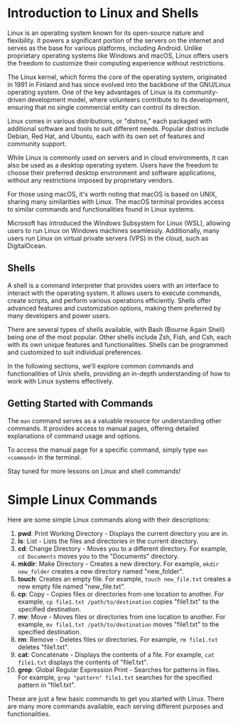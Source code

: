 # Introduction to Linux and Shells

Linux is an operating system known for its open-source nature and flexibility. It powers a significant portion of the servers on the internet and serves as the base for various platforms, including Android. Unlike proprietary operating systems like Windows and macOS, Linux offers users the freedom to customize their computing experience without restrictions.

The Linux kernel, which forms the core of the operating system, originated in 1991 in Finland and has since evolved into the backbone of the GNU/Linux operating system. One of the key advantages of Linux is its community-driven development model, where volunteers contribute to its development, ensuring that no single commercial entity can control its direction.

Linux comes in various distributions, or "distros," each packaged with additional software and tools to suit different needs. Popular distros include Debian, Red Hat, and Ubuntu, each with its own set of features and community support.

While Linux is commonly used on servers and in cloud environments, it can also be used as a desktop operating system. Users have the freedom to choose their preferred desktop environment and software applications, without any restrictions imposed by proprietary vendors.

For those using macOS, it's worth noting that macOS is based on UNIX, sharing many similarities with Linux. The macOS terminal provides access to similar commands and functionalities found in Linux systems.

Microsoft has introduced the Windows Subsystem for Linux (WSL), allowing users to run Linux on Windows machines seamlessly. Additionally, many users run Linux on virtual private servers (VPS) in the cloud, such as DigitalOcean.

## Shells

A shell is a command interpreter that provides users with an interface to interact with the operating system. It allows users to execute commands, create scripts, and perform various operations efficiently. Shells offer advanced features and customization options, making them preferred by many developers and power users.

There are several types of shells available, with Bash (Bourne Again Shell) being one of the most popular. Other shells include Zsh, Fish, and Csh, each with its own unique features and functionalities. Shells can be programmed and customized to suit individual preferences.

In the following sections, we'll explore common commands and functionalities of Unix shells, providing an in-depth understanding of how to work with Linux systems effectively.

## Getting Started with Commands

The `man` command serves as a valuable resource for understanding other commands. It provides access to manual pages, offering detailed explanations of command usage and options.

To access the manual page for a specific command, simply type `man <command>` in the terminal.

Stay tuned for more lessons on Linux and shell commands!

# Simple Linux Commands

Here are some simple Linux commands along with their descriptions:

1. **pwd**: Print Working Directory - Displays the current directory you are in.
2. **ls**: List - Lists the files and directories in the current directory.
3. **cd**: Change Directory - Moves you to a different directory. For example, `cd Documents` moves you to the "Documents" directory.
4. **mkdir**: Make Directory - Creates a new directory. For example, `mkdir new_folder` creates a new directory named "new_folder".
5. **touch**: Creates an empty file. For example, `touch new_file.txt` creates a new empty file named "new_file.txt".
6. **cp**: Copy - Copies files or directories from one location to another. For example, `cp file1.txt /path/to/destination` copies "file1.txt" to the specified destination.
7. **mv**: Move - Moves files or directories from one location to another. For example, `mv file1.txt /path/to/destination` moves "file1.txt" to the specified destination.
8. **rm**: Remove - Deletes files or directories. For example, `rm file1.txt` deletes "file1.txt".
9. **cat**: Concatenate - Displays the contents of a file. For example, `cat file1.txt` displays the contents of "file1.txt".
10. **grep**: Global Regular Expression Print - Searches for patterns in files. For example, `grep "pattern" file1.txt` searches for the specified pattern in "file1.txt".

These are just a few basic commands to get you started with Linux. There are many more commands available, each serving different purposes and functionalities.
